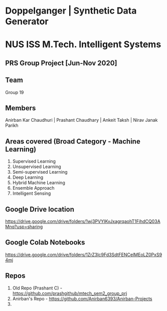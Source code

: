 # Doppelganger | Synthetic Data Generator

# NUS ISS M.Tech. Intelligent Systems
## PRS Group Project  [Jun-Nov 2020] 

Team
--------
Group 19

Members
--------
Anirban Kar Chaudhuri  | Prashant Chaudhary  | Ankeit Taksh  |  Nirav Janak Parikh




Areas covered (Broad Category - Machine Learning)
-----------
1) Supervised Learning
2) Unsupervised Learning
3) Semi-supervised Learning
4) Deep Learning
5) Hybrid Machine Learning
6) Ensemble Approach
7) Intelligent Sensing
 
 
 Google Drive location
 ---------------------
 https://drive.google.com/drive/folders/1wj3PVYIKvJxagrqaohT1FihdCQ03AMnq?usp=sharing
 
 Google Colab Notebooks 
 ----------------------
 https://drive.google.com/drive/folders/1ZrZ3Ic9Fd3SdtFENCelMEoLZ0PxS94mj
 
 Repos
 ---------------
 1) Old Repo (Prashant C)  - https://github.com/prashgithub/mtech_sem2_group_prj
 2) Anirban's Repo - https://github.com/Anirban6393/Anirban-Projects
 3) 
